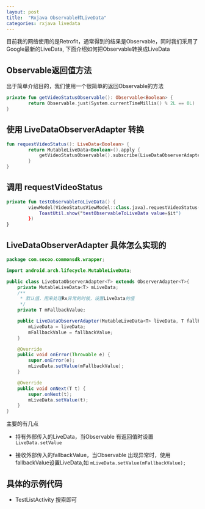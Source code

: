```yaml
---
layout: post
title:  "Rxjava Observable转LiveData"
categories: rxjava livedata
---
```



目前我的网络使用的是Retrofit，通常得到的结果是Observable，同时我们采用了Google最新的LiveData, 下面介绍如何把Observable转换成LiveData

## Observable返回值方法

出于简单介绍目的，我们使用一个很简单的返回Observable的方法

```kotlin
private fun getVideoStatusObservable(): Observable<Boolean> {
        return Observable.just(System.currentTimeMillis() % 2L == 0L)
}
```

## 使用 LiveDataObserverAdapter 转换

```kotlin
fun requestVideoStatus(): LiveData<Boolean> {
        return MutableLiveData<Boolean>().apply {
            getVideoStatusObservable().subscribe(LiveDataObserverAdapter<Boolean>(this, false))
        }
}
```

## 调用 requestVideoStatus

```kotlin
private fun testObservableToLiveData() {
        viewModel(VideoStatusViewModel::class.java).requestVideoStatus().observe(this, Observer {
            ToastUtil.show("testObservableToLiveData value=$it")
        })
}
```

## LiveDataObserverAdapter 具体怎么实现的

```java
package com.secoo.commonsdk.wrapper;

import android.arch.lifecycle.MutableLiveData;

public class LiveDataObserverAdapter<T> extends ObserverAdapter<T>{
    private MutableLiveData<T> mLiveData;
    /**
     * 默认值，用来处理Rx异常的时候，设置LiveData的值
     */
    private T mFallbackValue;

    public LiveDataObserverAdapter(MutableLiveData<T> liveData, T fallbackValue) {
        mLiveData = liveData;
        mFallbackValue = fallbackValue;
    }

    @Override
    public void onError(Throwable e) {
        super.onError(e);
        mLiveData.setValue(mFallbackValue);
    }

    @Override
    public void onNext(T t) {
        super.onNext(t);
        mLiveData.setValue(t);
    }
}
```

主要的有几点

  * 持有外部传入的LiveData，当Observable 有返回值时设置`LiveData.setValue`
  
  * 接收外部传入的fallbackValue，当Observable 出现异常时，使用fallbackValue设置LiveData,如 `mLiveData.setValue(mFallbackValue);`



## 具体的示例代码
  * TestListActivity 搜索即可